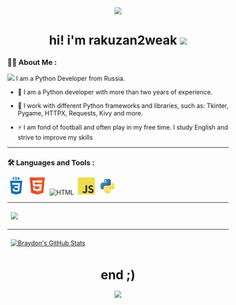 <div id="header" align="center">
  <img src="https://media.giphy.com/media/zhYSVCirREeIZtONCI/giphy.gif" width="100"/>
  <h1>
  hi! i'm rakuzan2weak
  <img src="https://media.giphy.com/media/hvRJCLFzcasrR4ia7z/giphy.gif" width="30px"/>
</h1>
</div>

### :woman_technologist: About Me :

<img src="https://media.giphy.com/media/LMt9638dO8dftAjtco/giphy.gif" width="20">  I am a Python Developer from Russia.

- :telescope: I am a Python developer with more than two years of experience.

- :seedling: I work with different Python frameworks and libraries, such as: Tkinter, Pygame, HTTPX, Requests, Kivy and more.

- :zap: I am fond of football and often play in my free time. I study English and strive to improve my skills

---

### :hammer_and_wrench: Languages and Tools :
<div>
  <img src="https://github.com/devicons/devicon/blob/master/icons/css3/css3-plain-wordmark.svg"  title="CSS3" alt="CSS" width="40" height="40"/>&nbsp;
  <img src="https://github.com/devicons/devicon/blob/master/icons/html5/html5-original.svg" title="HTML5" alt="HTML" width="40" height="40"/>&nbsp;
  <img src="https://github.com/devicons/devicon/blob/master/icons/cpp/cpp-original.svg" title="HTML5" alt="HTML" width="40" height="40"/>&nbsp;
  <img src="https://github.com/devicons/devicon/blob/master/icons/javascript/javascript-original.svg" title="JavaScript" alt="JavaScript" width="40" height="40"/>&nbsp;
  <img src="https://github.com/devicons/devicon/blob/master/icons/python/python-original.svg" title="Python" **alt="Python" width="40" height="40"/>
</div>

---

  <a href="https://github.com/rakuzan2weak">
    <img align="center" style="margin:0.5rem" src="https://github-readme-stats.vercel.app/api/top-langs/?username=rakuzan2weak&hide=html,css&title_color=ffffff&text_color=c9cacc&icon_color=4AB197&bg_color=333333" />
  </a>

---

  <a href="https://github.com/rakuzan2weak">
    <img align="center" style="margin:0.5rem" src="https://github-readme-stats.vercel.app/api?username=rakuzan2weak&show_icons=true&line_height=27&count_private=true&title_color=ffffff&text_color=c9cacc&icon_color=4AB097&bg_color=333333" alt="Braydon's GitHub Stats" />
  </a>

<div align="center">
  <h1>
    end ;)
  </h1>
  <img src="https://media.giphy.com/media/Vf3ZKdillTMOOaOho0/giphy.gif" width="90px"/>
</div>

<!-- **rakuzan2weak/rakuzan2weak** is a ✨ _special_ ✨ repository because its `README.md` (this file) appears on your GitHub profile.

Here are some ideas to get you started:

- 🔭 I’m currently working on ...
- 🌱 I’m currently learning ...
- 👯 I’m looking to collaborate on ...
- 🤔 I’m looking for help with ...
- 💬 Ask me about ...
- 📫 How to reach me: ...
- 😄 Pronouns: ...
- ⚡ Fun fact: ...
 -->
